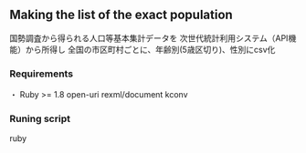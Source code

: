 ## Making the list of the exact population

国勢調査から得られる人口等基本集計データを
次世代統計利用システム（API機能）から所得し
全国の市区町村ごとに、年齢別(5歳区切り)、性別にcsv化

### Requirements
・ Ruby >= 1.8
   open-uri
   rexml/document
   kconv

### Runing script
ruby 
